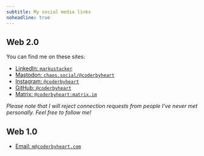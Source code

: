 ```yaml
---
subtitle: My social media links
noheadline: true
---
```


## Web 2.0

You can find me on these sites:

- <a rel="me" href="https://www.linkedin.com/in/markustacker" title="Markus Tacker on LinkedIn">LinkedIn:
  <code>markustacker</code></a>
- <a rel="me" href="https://chaos.social/@coderbyheart" title="Markus Tacker on Mastodon">Mastodon:
  <code>chaos.social/@coderbyheart</code></a>
- <a rel="me" href="https://www.instagram.com/coderbyheart/" title="Markus Tacker on Instagram">Instagram:
  <code>@coderbyheart</code></a>
- <a rel="me" href="https://github.com/coderbyheart" title="Markus Tacker on GitHub">GitHub:
  <code>@coderbyheart</code></a>
- <a rel="me" href="https://matrix.to/#/@coderbyheart:matrix.im" title="Markus Tacker on Matrix">Matrix:
  <code>@coderbyheart:matrix.im</code></a>

_Please note that I will reject connection requests from people I've never met
personally. Feel free to follow me!_

## Web 1.0

- <a href="mailto:m@coderbyheart.com">Email: <code>m@coderbyheart.com</code></a>
